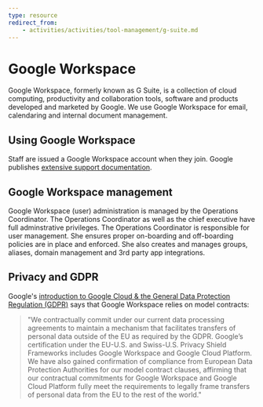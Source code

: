```yaml
---
type: resource
redirect_from:
    - activities/activities/tool-management/g-suite.md
---
```


# Google Workspace

Google Workspace, formerly known as G Suite, is a collection of cloud computing, productivity and collaboration tools, software and products developed and marketed by Google. We use Google Workspace for email, calendaring and internal document management.

## Using Google Workspace

Staff are issued a Google Workspace account when they join.
Google publishes [extensive support documentation](https://support.google.com/).

## Google Workspace management

Google Workspace (user) administration is managed by the Operations Coordinator. The Operations Coordinator as well as the chief executive have full adminstrative privileges. The Operations Coordinator is responsible for user management. She ensures proper on-boarding and off-boarding policies are in place and enforced. She also creates and manages groups, aliases, domain management and 3rd party app integrations.

## Privacy and GDPR

Google's [introduction to Google Cloud & the General Data Protection Regulation (GDPR)](https://cloud.google.com/security/gdpr/) says that Google Workspace relies on model contracts:

> "We contractually commit under our current data processing agreements to maintain a mechanism that facilitates transfers of personal data outside of the EU as required by the GDPR. Google’s certification under the EU-U.S. and Swiss-U.S. Privacy Shield Frameworks includes Google Workspace and Google Cloud Platform. We have also gained confirmation of compliance from European Data Protection Authorities for our model contract clauses, affirming that our contractual commitments for Google Workspace and Google Cloud Platform fully meet the requirements to legally frame transfers of personal data from the EU to the rest of the world."
